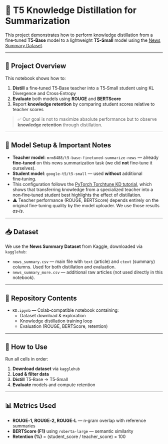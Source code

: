 # 🧠 T5 Knowledge Distillation for Summarization

This project demonstrates how to perform knowledge distillation from a fine‐tuned **T5‑Base** model to a lightweight **T5‑Small** model using the [News Summary Dataset](https://www.kaggle.com/datasets/sunnysai12345/news-summary).

---

## 📘 Project Overview

This notebook shows how to:

1. **Distill** a fine‑tuned T5‑Base teacher into a T5‑Small student using KL Divergence and Cross‑Entropy  
2. **Evaluate** both models using **ROUGE** and **BERTScore**  
3. Report **knowledge retention** by comparing student scores relative to teacher scores  

> ✅ Our goal is not to maximize absolute performance but to observe **knowledge retention** through distillation.

---

## 🧠 Model Setup & Important Notes

- **Teacher model**: `mrm8488/t5-base-finetuned-summarize-news` — already **fine‑tuned** on this news summarization task (we did **not** fine‑tune it ourselves).  
- **Student model**: `google-t5/t5-small` — used **without** additional fine‑tuning.  
- This configuration follows the [PyTorch Torchtune KD tutorial](https://pytorch.org/torchtune/0.3/tutorials/llama_kd_tutorial.html), which shows that transferring knowledge from a specialized teacher into a non‑fine‑tuned student best highlights the effect of distillation.  
- ⚠️ Teacher performance (ROUGE, BERTScore) depends entirely on the original fine‑tuning quality by the model uploader. We use those results *as‑is*.

---

## 📥 Dataset

We use the **News Summary Dataset** from Kaggle, downloaded via `kagglehub`:

- `news_summary.csv` — main file with `text` (article) and `ctext` (summary) columns. Used for both distillation and evaluation.  
- `news_summary_more.csv` — additional raw articles (not used directly in this notebook).

---

## 📂 Repository Contents

- `KD.ipynb` — Colab‑compatible notebook containing:  
  - Dataset download & exploration  
  - Knowledge distillation training loop  
  - Evaluation (ROUGE, BERTScore, retention)  

---

## 🚀 How to Use

Run all cells in order:

1. **Download dataset** via `kagglehub`  
2. **Load & filter data**  
3. **Distill** T5‑Base → T5‑Small  
4. **Evaluate** models and compute retention  

---

## 📊 Metrics Used

- **ROUGE‑1, ROUGE‑2, ROUGE‑L** — n‑gram overlap with reference summaries  
- **BERTScore (F1)** using `roberta-large` — semantic similarity  
- **Retention (%)** = (student_score / teacher_score) × 100  
